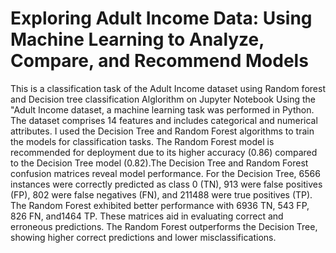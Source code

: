 # Exploring Adult Income Data: Using Machine Learning to Analyze, Compare, and Recommend Models
This is a classification task of the Adult Income dataset using Random forest and Decision tree classification Alglorithm on Jupyter Notebook
Using the "Adult Income dataset, a machine learning task was performed in Python. The dataset comprises 14 features and includes categorical and numerical attributes. I used the Decision Tree and Random Forest algorithms to train the models for classification tasks. The Random Forest model is recommended for deployment due to its higher accuracy (0.86) compared to the Decision Tree model (0.82).The Decision Tree and Random Forest confusion matrices reveal model performance. For the Decision Tree, 6566 instances were correctly predicted as class 0 (TN), 913 were false positives (FP), 802 were false negatives (FN), and 211488 were true positives (TP). The Random Forest exhibited better performance with 6936 TN, 543 FP, 826 FN, and1464 TP. These matrices aid in evaluating correct and erroneous predictions. The Random Forest outperforms the Decision Tree, showing higher correct predictions and lower misclassifications.
